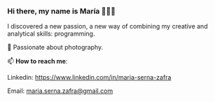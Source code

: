 ### Hi there, my name is María 👩🏻‍💻

I discovered a new passion, a new way of combining my creative and analytical skills: programming.

📸 Passionate about photography.

📫 **How to reach me**:

Linkedin: https://www.linkedin.com/in/maria-serna-zafra

Email: maria.serna.zafra@gmail.com




